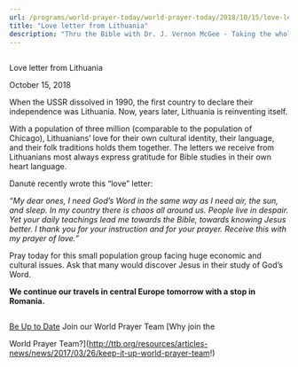 ```yaml
---
url: /programs/world-prayer-today/world-prayer-today/2018/10/15/love-letter-from-lithuania
title: "Love letter from Lithuania"
description: "Thru the Bible with Dr. J. Vernon McGee - Taking the whole Word to the whole world"
---
```







## 
 Love letter from Lithuania


October 15, 2018




When the USSR dissolved in 1990, the first country to declare their independence was Lithuania. Now, years later, Lithuania is reinventing itself. 


With a population of three million (comparable to the population of Chicago), Lithuanians’ love for their own cultural identity, their language, and their folk traditions holds them together. The letters we receive from Lithuanians most always express gratitude for Bible studies in their own heart language. 


Danutė recently wrote this “love” letter: 


*“My dear ones, I need God’s Word in the same way as I need air, the sun, and sleep. In my country there is chaos all around us. People live in despair. Yet your daily teachings lead me towards the Bible, towards knowing Jesus better. I thank you for your instruction and for your prayer. Receive this with my prayer of love.”*


Pray today for this small population group facing huge economic and cultural issues. Ask that many would discover Jesus in their study of God’s Word. 


**We continue our travels in central Europe tomorrow with a stop in Romania.** 







## 




[Be Up to Date](http://feeds.feedburner.com/WorldPrayerToday "World Prayer Today RSS Feed")
Join our World Prayer Team
[Why join the  

World Prayer Team?](http://ttb.org/resources/articles-news/news/2017/03/26/keep-it-up-world-prayer-team!)




